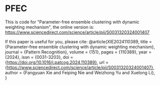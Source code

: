 # PFEC

This is code for "Parameter-free ensemble clustering with dynamic weighting mechanism", the online version is: https://www.sciencedirect.com/science/article/pii/S0031320324001407

If this paper is useful for you, please cite:
@article{XIE2024110389,
title = {Parameter-free ensemble clustering with dynamic weighting mechanism},
journal = {Pattern Recognition},
volume = {151},
pages = {110389},
year = {2024},
issn = {0031-3203},
doi = {https://doi.org/10.1016/j.patcog.2024.110389},
url = {https://www.sciencedirect.com/science/article/pii/S0031320324001407},
author = {Fangyuan Xie and Feiping Nie and Weizhong Yu and Xuelong Li},
}
